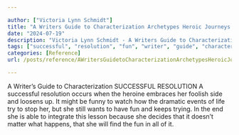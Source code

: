 ```yaml
---

author: ["Victoria Lynn Schmidt"]
title: "A Writers Guide to Characterization Archetypes Heroic Journeys and Other Elements of Dynamic Character Development - part0016_split_006.html"
date: "2024-07-19"
description: "Victoria Lynn Schmidt - A Writers Guide to Characterization Archetypes Heroic Journeys and Other Elements of Dynamic Character Development"
tags: ["successful", "resolution", "fun", "writer", "guide", "characterization", "occurs", "heroine", "embrace", "foolish", "side", "loosens", "might", "funny", "watch", "dramatic", "event", "life", "try", "stop", "still", "want", "keep", "trying", "end"]
categories: [Reference]
url: /posts/reference/AWritersGuidetoCharacterizationArchetypesHeroicJourneysandOtherElementsofDynamicCharacterDevelopment-part0016split006html

---
```



A Writer’s Guide to Characterization
SUCCESSFUL RESOLUTION
A successful resolution occurs when the heroine embraces her foolish side and loosens up. It might be funny to watch how the dramatic events of life try to stop her, but she still wants to have fun and keeps trying. In the end she is able to integrate this lesson because she decides that it doesn’t matter what happens, that she will find the fun in all of it.
